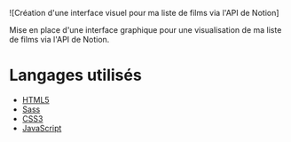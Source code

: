 ![Création d'une interface visuel pour ma liste de films via l'API de Notion]

Mise en place d'une interface graphique pour une visualisation de ma liste de films via l'API de Notion.

# Langages utilisés
- [HTML5](https://fr.wikipedia.org/wiki/HTML5)
- [Sass](https://fr.wikipedia.org/wiki/Sass)
- [CSS3](https://fr.wikipedia.org/wiki/CSS)
- [JavaScript](https://fr.wikipedia.org/wiki/JavaScript)


